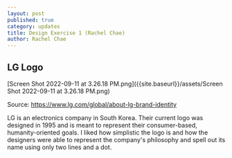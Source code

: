```yaml
---
layout: post
published: true
category: updates
title: Design Exercise 1 (Rachel Chae)
author: Rachel Chae
---
```

## LG Logo

[Screen Shot 2022-09-11 at 3.26.18 PM.png]({{site.baseurl}}/assets/Screen Shot 2022-09-11 at 3.26.18 PM.png)

Source: https://www.lg.com/global/about-lg-brand-identity

LG is an electronics company in South Korea. Their current logo was designed in 1995 and is meant to represent their consumer-based, humanity-oriented goals. I liked how simplistic the logo is and how the designers were able to represent the company's philosophy and spell out its name using only two lines and a dot.


